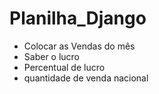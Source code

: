 # Planilha_Django

* Colocar as Vendas do mês
* Saber o lucro
* Percentual de lucro
* quantidade de venda nacional
